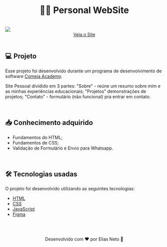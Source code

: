 <h1 align="center">🙋‍♂️ Personal WebSite</h1>

<br>

<img src="./.github/academyPersonalSite.gif">

<div align="center">
    <a href="https://elias-neto.github.io/comeiaAcademy-personalSite/pages/about" target="_blank"> Veja o Site</a>
</div>

<br>

<h2 id="about"> 💻 Projeto </h2>

Esse projeto foi desenvolvido durante um programa de desenvolvimento de software [Comeia Academy](https://academy.comeialabs.com.br/).

Site Pessoal dividido em 3 partes: "Sobre" - reúne um resumo sobre mim e as minhas experiências educacionais; "Projetos" demonstrações de projetos; "Contato" - formulário (não funcional) pra entrar em contato.

<br>

<h2 id="learning"> 📥 Conhecimento adquirido </h2>

- Fundamentos do HTML;
- Fundamentos de CSS;
- Validação de Formulário e Envio para Whatsapp.

<br>

<h2 id="techs"> 🛠 Tecnologias usadas </h2>

O projeto foi desenvolvido utilizando as seguintes tecnologias:

- [HTML](https://www.w3schools.com/html/)
- [CSS](https://www.w3schools.com/css/)
- [JavaScript](https://www.w3schools.com/js/)
- [Figma](https://www.figma.com/design/)

<br>
<br>

<p align="center"> Desenvolvido com ❤ por Elias Neto 👋 <p>
